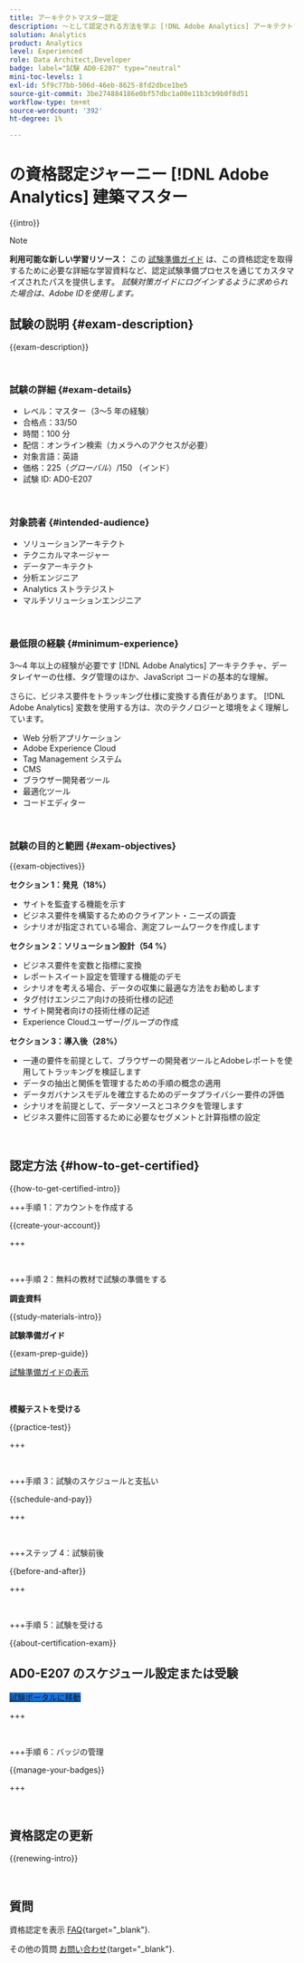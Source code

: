 ```yaml
---
title: アーキテクトマスター認定
description: ～として認定される方法を学ぶ [!DNL Adobe Analytics] アーキテクトマスター。
solution: Analytics
product: Analytics
level: Experienced
role: Data Architect,Developer
badge: label="試験 AD0-E207" type="neutral"
mini-toc-levels: 1
exl-id: 5f9c77bb-506d-46eb-8625-8fd2dbce1be5
source-git-commit: 3be274884186e0bf57dbc1a00e11b3cb9b0f8d51
workflow-type: tm+mt
source-wordcount: '392'
ht-degree: 1%

---
```


# の資格認定ジャーニー [!DNL Adobe Analytics] 建築マスター

{{intro}}

>[!NOTE]
>
>**利用可能な新しい学習リソース：** この [試験準備ガイド](https://app.rockinfo.com/courses/playScorm/541) は、この資格認定を取得するために必要な詳細な学習資料など、認定試験準備プロセスを通じてカスタマイズされたパスを提供します。 _試験対策ガイドにログインするように求められた場合は、Adobe IDを使用します。_

## 試験の説明 {#exam-description}

{{exam-description}}

<br>

### 試験の詳細 {#exam-details}

* レベル：マスター（3～5 年の経験）
* 合格点：33/50
* 時間：100 分
* 配信：オンライン検索（カメラへのアクセスが必要）
* 対象言語：英語
* 価格：$225 （グローバル）/$150 （インド）
* 試験 ID: AD0-E207

<br>

### 対象読者 {#intended-audience}

* ソリューションアーキテクト
* テクニカルマネージャー
* データアーキテクト
* 分析エンジニア
* Analytics ストラテジスト
* マルチソリューションエンジニア

<br>

### 最低限の経験 {#minimum-experience}

3～4 年以上の経験が必要です [!DNL Adobe Analytics] アーキテクチャ、データレイヤーの仕様、タグ管理のほか、JavaScript コードの基本的な理解。

さらに、ビジネス要件をトラッキング仕様に変換する責任があります。 [!DNL Adobe Analytics] 変数を使用する方は、次のテクノロジーと環境をよく理解しています。

* Web 分析アプリケーション
* Adobe Experience Cloud
* Tag Management システム
* CMS
* ブラウザー開発者ツール
* 最適化ツール
* コードエディター

<br>

### 試験の目的と範囲 {#exam-objectives}

{{exam-objectives}}

**セクション 1：発見（18%）**

* サイトを監査する機能を示す
* ビジネス要件を構築するためのクライアント・ニーズの調査
* シナリオが指定されている場合、測定フレームワークを作成します

**セクション 2：ソリューション設計（54 %）**

* ビジネス要件を変数と指標に変換
* レポートスイート設定を管理する機能のデモ
* シナリオを考える場合、データの収集に最適な方法をお勧めします
* タグ付けエンジニア向けの技術仕様の記述
* サイト開発者向けの技術仕様の記述
* Experience Cloudユーザー/グループの作成

**セクション 3：導入後（28%）**

* 一連の要件を前提として、ブラウザーの開発者ツールとAdobeレポートを使用してトラッキングを検証します
* データの抽出と関係を管理するための手順の概念の適用
* データガバナンスモデルを確立するためのデータプライバシー要件の評価
* シナリオを前提として、データソースとコネクタを管理します
* ビジネス要件に回答するために必要なセグメントと計算指標の設定

<br>

## 認定方法 {#how-to-get-certified}

{{how-to-get-certified-intro}}

+++手順 1：アカウントを作成する

{{create-your-account}}

+++

<br>

+++手順 2：無料の教材で試験の準備をする

**調査資料**

{{study-materials-intro}}

**試験準備ガイド**

{{exam-prep-guide}}

[試験準備ガイドの表示](https://app.rockinfo.com/courses/playScorm/541)

<br>

**模擬テストを受ける**

{{practice-test}}

+++

<br>

+++手順 3：試験のスケジュールと支払い

{{schedule-and-pay}}

+++

<br>

+++ステップ 4：試験前後

{{before-and-after}}

+++

<br>

+++手順 5：試験を受ける

{{about-certification-exam}}

## AD0-E207 のスケジュール設定または受験

<a href="https://www.certmetrics.com/adobe/candidate/examity_sso.aspx?eid=AD0-E207" target="_blank" class="spectrum-Button spectrum-Button--fill spectrum-Button--accent spectrum-Button--sizeM is-margin-bottom-big-big at-element-click-tracking" style="background-color:#1473E6">

<span class="spectrum-Button-label has-no-wrap">
   試験ポータルに移動
</span>
</a>

+++

<br>

+++手順 6：バッジの管理

{{manage-your-badges}}

+++

<br>

## 資格認定の更新

{{renewing-intro}}

<br>

## 質問

資格認定を表示 [FAQ](https://experienceleague.adobe.com/docs/certification/certification/faq.html){target="_blank"}.

その他の質問 [お問い合わせ](mailto:certif@adobe.com){target="_blank"}.

